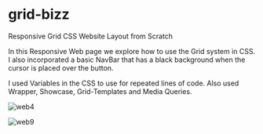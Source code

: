 # grid-bizz
Responsive Grid CSS Website Layout from Scratch

In this Responsive Web page we explore how to use the Grid system in CSS.
I also incorporated a basic NavBar that has a black background when 
the cursor is placed over the button. 

I used Variables in the CSS to use for repeated lines of code. Also used Wrapper, Showcase, 
Grid-Templates and Media Queries. 

![web4](https://user-images.githubusercontent.com/34385544/47418239-939ff000-d72e-11e8-95f1-80dae0d4c63d.png)


![web9](https://user-images.githubusercontent.com/34385544/47418327-c21dcb00-d72e-11e8-91b6-fa16dcbbbfe8.png)
